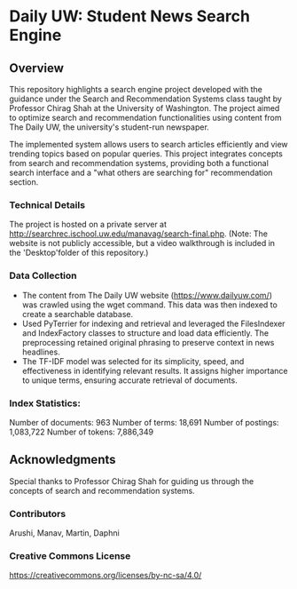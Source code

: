 # Daily UW: Student News Search Engine
## Overview 
This repository highlights a search engine project developed with the guidance under the Search and Recommendation Systems class taught by Professor Chirag Shah at the University of Washington. The project aimed to optimize search and recommendation functionalities using content from The Daily UW, the university's student-run newspaper.

The implemented system allows users to search articles efficiently and view trending topics based on popular queries. This project integrates concepts from search and recommendation systems, providing both a functional search interface and a "what others are searching for" recommendation section.


### Technical Details
The project is hosted on a private server at http://searchrec.ischool.uw.edu/manavag/search-final.php. (Note: The website is not publicly accessible, but a video walkthrough is included in the 'Desktop'folder of this repository.)

### Data Collection
- The content from The Daily UW website (https://www.dailyuw.com/) was crawled using the wget command. This data was then indexed to create a searchable database. 
- Used PyTerrier for indexing and retrieval and leveraged the FilesIndexer and IndexFactory classes to structure and load data efficiently. The preprocessing retained original phrasing to preserve context in news headlines. 
- The TF-IDF model was selected for its simplicity, speed, and effectiveness in identifying relevant results. It assigns higher importance to unique terms, ensuring accurate retrieval of documents.
  

### Index Statistics:
Number of documents: 963
Number of terms: 18,691
Number of postings: 1,083,722
Number of tokens: 7,886,349


## Acknowledgments
Special thanks to Professor Chirag Shah for guiding us through the concepts of search and recommendation systems.

### Contributors
Arushi, Manav, Martin, Daphni

### Creative Commons License
https://creativecommons.org/licenses/by-nc-sa/4.0/ 

